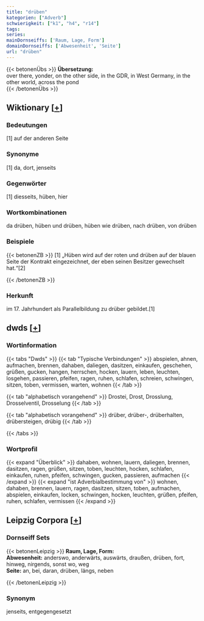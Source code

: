 ```yaml
---
title: "drüben"
kategorien: ["Adverb"]
schwierigkeit: ["k1", "h4", "r14"]
tags:
series:
mainDornseiffs: ['Raum, Lage, Form']
domainDornseiffs: ['Abwesenheit', 'Seite']
url: "drüben"
---
```


{{< betonenÜbs >}}
**Übersetzung:**  
over there, yonder, on the other side, in the GDR, in West Germany, in the other world, across  the pond  
{{< /betonenÜbs >}}

## Wiktionary [[+](https://de.wiktionary.org/wiki/drüben)]

### Bedeutungen
[1] auf der anderen Seite  

### Synonyme
[1] da, dort, jenseits  

### Gegenwörter
[1] diesseits, hüben, hier  

### Wortkombinationen
da drüben, hüben und drüben, hüben wie drüben, nach drüben, von drüben  

### Beispiele
{{< betonenZB >}}
[1] „Hüben wird auf der roten und drüben auf der blauen Seite der Kontrakt eingezeichnet, der eben seinen Besitzer gewechselt hat.“[2]  

{{< /betonenZB >}}
### Herkunft
im 17. Jahrhundert als Parallelbildung zu drüber gebildet.[1]  



## dwds [[+](https://www.dwds.de/wb/drüben)]

### Wortinformation
{{< tabs "Dwds" >}}
{{< tab "Typische Verbindungen" >}}
abspielen, ahnen, aufmachen, brennen, dahaben, daliegen, dasitzen, einkaufen, geschehen, grüßen, gucken, hangen, herrschen, hocken, lauern, leben, leuchten, losgehen, passieren, pfeifen, ragen, ruhen, schlafen, schreien, schwingen, sitzen, toben, vermissen, warten, wohnen
{{< /tab >}}

{{< tab "alphabetisch vorangehend" >}}
Drostei, Drost, Drosslung, Drosselventil, Drosselung
{{< /tab >}}

{{< tab "alphabetisch vorangehend" >}}
drüber, drüber-, drüberhalten, drübersteigen, drübig
{{< /tab >}}

{{< /tabs >}}

### Wortprofil
{{< expand "Überblick" >}} dahaben, wohnen, lauern, daliegen, brennen, dasitzen, ragen, grüßen, sitzen, toben, leuchten, hocken, schlafen, einkaufen, ruhen, pfeifen, schwingen, gucken, passieren, aufmachen {{< /expand >}}
{{< expand "ist Adverbialbestimmung von" >}} wohnen, dahaben, brennen, lauern, ragen, dasitzen, sitzen, toben, aufmachen, abspielen, einkaufen, locken, schwingen, hocken, leuchten, grüßen, pfeifen, ruhen, schlafen, vermissen {{< /expand >}}

## Leipzig Corpora [[+](https://corpora.uni-leipzig.de/en/res?word=drüben&corpusId=deu_newscrawl-public_2018)]

### Dornseiff Sets
{{< betonenLeipzig >}}
**Raum, Lage, Form:**  
**Abwesenheit:** anderswo, anderwärts, auswärts, draußen, drüben, fort, hinweg, nirgends, sonst wo, weg  
**Seite:** an, bei, daran, drüben, längs, neben  

{{< /betonenLeipzig >}}

### Synonym
jenseits, entgegengesetzt

